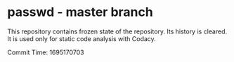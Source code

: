 # passwd - master branch

This repository contains frozen state of the repository.
Its history is cleared. It is used only for static code
analysis with Codacy.

Commit Time: 1695170703
